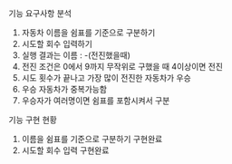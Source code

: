 기능 요구사항 분석
1. 자동차 이름을 쉼표를 기준으로 구분하기
2. 시도할 회수 입력하기 
3. 실행 결과는 이름 : -(전진했을때) 
4. 전진 조건은 0에서 9까지 무작위로 구했을 때 4이상이면 전진
5. 시도 횟수가 끝나고 가장 많이 전진한 자동차가 우승
6. 우승 자동차가 중복가능함
7. 우승자가 여러명이면 쉼표를 포함시켜서 구분

기능 구현 현황
1. 이름을 쉼표를 기준으로 구분하기 구현완료
2. 시도할 회수 입력 구현완료